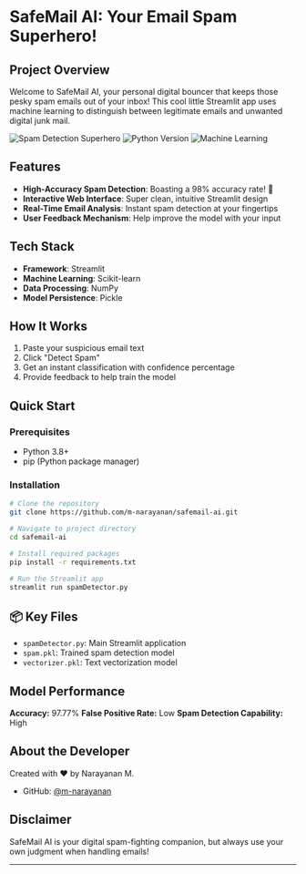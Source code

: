 #  SafeMail AI: Your Email Spam Superhero! 

##  Project Overview

Welcome to SafeMail AI, your personal digital bouncer that keeps those pesky spam emails out of your inbox! This cool little Streamlit app uses machine learning to distinguish between legitimate emails and unwanted digital junk mail.

![Spam Detection Superhero](https://img.shields.io/badge/Spam%20Detection-Superhero-brightgreen)
![Python Version](https://img.shields.io/badge/Python-3.8+-blue)
![Machine Learning](https://img.shields.io/badge/ML-Spam%20Classification-orange)

##  Features

- **High-Accuracy Spam Detection**: Boasting a 98% accuracy rate! 🎯
- **Interactive Web Interface**: Super clean, intuitive Streamlit design
- **Real-Time Email Analysis**: Instant spam detection at your fingertips
- **User Feedback Mechanism**: Help improve the model with your input

##  Tech Stack

- **Framework**: Streamlit
- **Machine Learning**: Scikit-learn
- **Data Processing**: NumPy
- **Model Persistence**: Pickle

##  How It Works

1. Paste your suspicious email text
2. Click "Detect Spam"
3. Get an instant classification with confidence percentage
4. Provide feedback to help train the model

##  Quick Start

### Prerequisites

- Python 3.8+
- pip (Python package manager)

### Installation

```bash
# Clone the repository
git clone https://github.com/m-narayanan/safemail-ai.git

# Navigate to project directory
cd safemail-ai

# Install required packages
pip install -r requirements.txt

# Run the Streamlit app
streamlit run spamDetector.py
```

## 📦 Key Files

- `spamDetector.py`: Main Streamlit application
- `spam.pkl`: Trained spam detection model
- `vectorizer.pkl`: Text vectorization model


##  Model Performance

**Accuracy:** 97.77% 
**False Positive Rate:** Low
**Spam Detection Capability:** High

##  About the Developer

Created with ❤️ by Narayanan M.
- GitHub: [@m-narayanan](https://github.com/m-narayanan)


##  Disclaimer

SafeMail AI is your digital spam-fighting companion, but always use your own judgment when handling emails!

---

